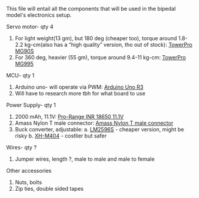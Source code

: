 This file will entail all the components that will be used in the bipedal model's electronics setup.

Servo motor- qty 4
  1.	For light weight(13 gm), but 180 deg (cheaper too), torque around 1.8-2.2 kg-cm(also has a “high quality” version, tho out of stock): [TowerPro MG90S](https://robu.in/product/towerpro-mg90s-mini-digital-servo-motor-180-rotation-standard-quality/) 
  2.	For 360 deg, heavier (55 gm), torque around 9.4-11 kg-cm: [TowerPro MG995](https://robu.in/product/towerpro-mg995-continuous-rotation-360-metal-gear-servo-motor-9-2kg/)

MCU- qty 1
1.	Arduino uno- will operate via PWM: [Arduino Uno R3](https://robu.in/product/arduino-uno-r3/)
2.	Will have to research more tbh for what board to use

Power Supply- qty 1
1.	2000 mAh, 11.1V: [Pro-Range INR 18650 11.1V](https://robu.in/product/11-1v-2000mah-3c-3s1p-li-ion-battery-pack/)
2.	Amass Nylon T male connector: [Amass Nylon T male connector](https://robu.in/product/nylon-t-style-male-connector-with-insulating-cap-1pcs/)
3.	Buck converter, adjustable:
	  a. [LM2596S](https://robu.in/product/lm2596s-with-smd-led-dc-dc-step-down-power-supply) - cheaper version, might be risky
  	b. [XH-M404](https://robu.in/product/xl4016e1-200w-step-down-power-supply-module/#tab-description) - costlier but safer

Wires- qty ?
1.	Jumper wires, length ?, male to male and male to female

Other accessories 
1.	Nuts, bolts
2.	Zip ties, double sided tapes
